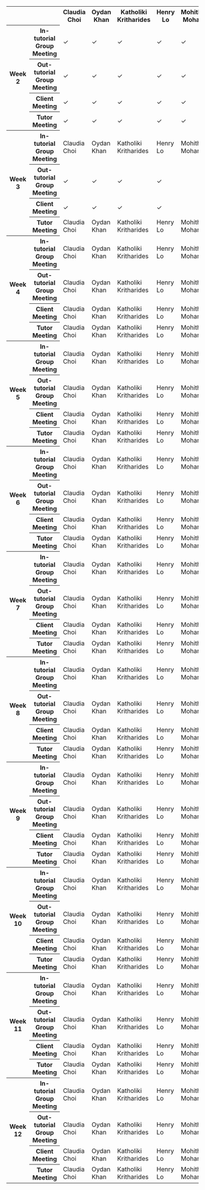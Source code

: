 <table>

<tr>
    <th> </th>
    <th> </th>
    <th> Claudia Choi </th>
    <th> Oydan Khan </th>
    <th> Katholiki Kritharides </th>
    <th> Henry Lo </th>
    <th> Mohitha Mohan </th>
    <th> Niranjana Saxena </th>
    <th> Selina Thai </th>
</tr>
    
<tr>
    <th rowspan="4"> Week 2</th>
    <th> In-tutorial Group Meeting </th>
    <td> &#10003 </td>
    <td> &#10003 </td>
    <td> &#10003 </td>
    <td> &#10003 </td>
    <td> &#10003 </td>
    <td> &#10003 </td>
    <td> &#10003 </td>
</tr>
<tr>
    <th> Out-tutorial Group Meeting </th>
    <td> &#10003 </td>
    <td> &#10003 </td>
    <td> &#10003 </td>
    <td> &#10003 </td>
    <td> &#10003 </td>
    <td> &#10003 </td>
    <td> &#10003 </td>
</tr>
<tr>
    <th> Client Meeting </th>
    <td> &#10003 </td>
    <td> &#10003 </td>
    <td> &#10003 </td>
    <td> &#10003 </td>
    <td> &#10003 </td>
    <td> &#10003 </td>
    <td> &#10003 </td>
</tr>
<tr>
    <th> Tutor Meeting </th>
    <td> &#10003 </td>
    <td> &#10003 </td>
    <td> &#10003 </td>
    <td> &#10003 </td>
    <td> &#10003 </td>
    <td> &#10003 </td>
    <td> &#10003 </td>
</tr>
<tr>
    <th rowspan="4"> Week 3</th>
    <th> In-tutorial Group Meeting </th>
    <td> Claudia Choi </td>
    <td> Oydan Khan </td>
    <td> Katholiki Kritharides </td>
    <td> Henry Lo </td>
    <td> Mohitha Mohan </td>
    <td> Niranjana Saxena </td>
    <td> Selina Thai </td>
</tr>
<tr>
    <th> Out-tutorial Group Meeting </th>
    <td> &#10003 </td>
    <td> &#10003 </td>
    <td> &#10003 </td>
    <td> &#10003 </td>
    <td></td>
    <td> &#10003 </td>
    <td></td>
</tr>
<tr>
    <th> Client Meeting </th>
    <td> &#10003 </td>
    <td> &#10003 </td>
    <td> &#10003 </td>
    <td> &#10003 </td>
    <td></td>
    <td> &#10003 </td>
    <td></td>
</tr>
<tr>
    <th> Tutor Meeting </th>
    <td> Claudia Choi </td>
    <td> Oydan Khan </td>
    <td> Katholiki Kritharides </td>
    <td> Henry Lo </td>
    <td> Mohitha Mohan </td>
    <td> Niranjana Saxena </td>
    <td> Selina Thai </td>
</tr>

<tr>
    <th rowspan="4"> Week 4</th>
    <th> In-tutorial Group Meeting </th>
    <td> Claudia Choi </td>
    <td> Oydan Khan </td>
    <td> Katholiki Kritharides </td>
    <td> Henry Lo </td>
    <td> Mohitha Mohan </td>
    <td> Niranjana Saxena </td>
    <td> Selina Thai </td>
</tr>
<tr>
    <th> Out-tutorial Group Meeting </th>
    <td> Claudia Choi </td>
    <td> Oydan Khan </td>
    <td> Katholiki Kritharides </td>
    <td> Henry Lo </td>
    <td> Mohitha Mohan </td>
    <td> Niranjana Saxena </td>
    <td> Selina Thai </td>
</tr>
<tr>
    <th> Client Meeting </th>
    <td> Claudia Choi </td>
    <td> Oydan Khan </td>
    <td> Katholiki Kritharides </td>
    <td> Henry Lo </td>
    <td> Mohitha Mohan </td>
    <td> Niranjana Saxena </td>
    <td> Selina Thai </td>
</tr>
<tr>
    <th> Tutor Meeting </th>
    <td> Claudia Choi </td>
    <td> Oydan Khan </td>
    <td> Katholiki Kritharides </td>
    <td> Henry Lo </td>
    <td> Mohitha Mohan </td>
    <td> Niranjana Saxena </td>
    <td> Selina Thai </td>
</tr>

<tr>
    <th rowspan="4"> Week 5</th>
    <th> In-tutorial Group Meeting </th>
    <td> Claudia Choi </td>
    <td> Oydan Khan </td>
    <td> Katholiki Kritharides </td>
    <td> Henry Lo </td>
    <td> Mohitha Mohan </td>
    <td> Niranjana Saxena </td>
    <td> Selina Thai </td>
</tr>
<tr>
    <th> Out-tutorial Group Meeting </th>
    <td> Claudia Choi </td>
    <td> Oydan Khan </td>
    <td> Katholiki Kritharides </td>
    <td> Henry Lo </td>
    <td> Mohitha Mohan </td>
    <td> Niranjana Saxena </td>
    <td> Selina Thai </td>
</tr>
<tr>
    <th> Client Meeting </th>
    <td> Claudia Choi </td>
    <td> Oydan Khan </td>
    <td> Katholiki Kritharides </td>
    <td> Henry Lo </td>
    <td> Mohitha Mohan </td>
    <td> Niranjana Saxena </td>
    <td> Selina Thai </td>
</tr>
<tr>
    <th> Tutor Meeting </th>
    <td> Claudia Choi </td>
    <td> Oydan Khan </td>
    <td> Katholiki Kritharides </td>
    <td> Henry Lo </td>
    <td> Mohitha Mohan </td>
    <td> Niranjana Saxena </td>
    <td> Selina Thai </td>
</tr>

<tr>
    <th rowspan="4"> Week 6</th>
    <th> In-tutorial Group Meeting </th>
    <td> Claudia Choi </td>
    <td> Oydan Khan </td>
    <td> Katholiki Kritharides </td>
    <td> Henry Lo </td>
    <td> Mohitha Mohan </td>
    <td> Niranjana Saxena </td>
    <td> Selina Thai </td>
</tr>
<tr>
    <th> Out-tutorial Group Meeting </th>
    <td> Claudia Choi </td>
    <td> Oydan Khan </td>
    <td> Katholiki Kritharides </td>
    <td> Henry Lo </td>
    <td> Mohitha Mohan </td>
    <td> Niranjana Saxena </td>
    <td> Selina Thai </td>
</tr>
<tr>
    <th> Client Meeting </th>
    <td> Claudia Choi </td>
    <td> Oydan Khan </td>
    <td> Katholiki Kritharides </td>
    <td> Henry Lo </td>
    <td> Mohitha Mohan </td>
    <td> Niranjana Saxena </td>
    <td> Selina Thai </td>
</tr>
<tr>
    <th> Tutor Meeting </th>
    <td> Claudia Choi </td>
    <td> Oydan Khan </td>
    <td> Katholiki Kritharides </td>
    <td> Henry Lo </td>
    <td> Mohitha Mohan </td>
    <td> Niranjana Saxena </td>
    <td> Selina Thai </td>
</tr>

<tr>
    <th rowspan="4"> Week 7</th>
    <th> In-tutorial Group Meeting </th>
    <td> Claudia Choi </td>
    <td> Oydan Khan </td>
    <td> Katholiki Kritharides </td>
    <td> Henry Lo </td>
    <td> Mohitha Mohan </td>
    <td> Niranjana Saxena </td>
    <td> Selina Thai </td>
</tr>
<tr>
    <th> Out-tutorial Group Meeting </th>
    <td> Claudia Choi </td>
    <td> Oydan Khan </td>
    <td> Katholiki Kritharides </td>
    <td> Henry Lo </td>
    <td> Mohitha Mohan </td>
    <td> Niranjana Saxena </td>
    <td> Selina Thai </td>
</tr>
<tr>
    <th> Client Meeting </th>
    <td> Claudia Choi </td>
    <td> Oydan Khan </td>
    <td> Katholiki Kritharides </td>
    <td> Henry Lo </td>
    <td> Mohitha Mohan </td>
    <td> Niranjana Saxena </td>
    <td> Selina Thai </td>
</tr>
<tr>
    <th> Tutor Meeting </th>
    <td> Claudia Choi </td>
    <td> Oydan Khan </td>
    <td> Katholiki Kritharides </td>
    <td> Henry Lo </td>
    <td> Mohitha Mohan </td>
    <td> Niranjana Saxena </td>
    <td> Selina Thai </td>
</tr>

<tr>
    <th rowspan="4"> Week 8</th>
    <th> In-tutorial Group Meeting </th>
    <td> Claudia Choi </td>
    <td> Oydan Khan </td>
    <td> Katholiki Kritharides </td>
    <td> Henry Lo </td>
    <td> Mohitha Mohan </td>
    <td> Niranjana Saxena </td>
    <td> Selina Thai </td>
</tr>
<tr>
    <th> Out-tutorial Group Meeting </th>
    <td> Claudia Choi </td>
    <td> Oydan Khan </td>
    <td> Katholiki Kritharides </td>
    <td> Henry Lo </td>
    <td> Mohitha Mohan </td>
    <td> Niranjana Saxena </td>
    <td> Selina Thai </td>
</tr>
<tr>
    <th> Client Meeting </th>
    <td> Claudia Choi </td>
    <td> Oydan Khan </td>
    <td> Katholiki Kritharides </td>
    <td> Henry Lo </td>
    <td> Mohitha Mohan </td>
    <td> Niranjana Saxena </td>
    <td> Selina Thai </td>
</tr>
<tr>
    <th> Tutor Meeting </th>
    <td> Claudia Choi </td>
    <td> Oydan Khan </td>
    <td> Katholiki Kritharides </td>
    <td> Henry Lo </td>
    <td> Mohitha Mohan </td>
    <td> Niranjana Saxena </td>
    <td> Selina Thai </td>
</tr>

<tr>
    <th rowspan="4"> Week 9</th>
    <th> In-tutorial Group Meeting </th>
    <td> Claudia Choi </td>
    <td> Oydan Khan </td>
    <td> Katholiki Kritharides </td>
    <td> Henry Lo </td>
    <td> Mohitha Mohan </td>
    <td> Niranjana Saxena </td>
    <td> Selina Thai </td>
</tr>
<tr>
    <th> Out-tutorial Group Meeting </th>
    <td> Claudia Choi </td>
    <td> Oydan Khan </td>
    <td> Katholiki Kritharides </td>
    <td> Henry Lo </td>
    <td> Mohitha Mohan </td>
    <td> Niranjana Saxena </td>
    <td> Selina Thai </td>
</tr>
<tr>
    <th> Client Meeting </th>
    <td> Claudia Choi </td>
    <td> Oydan Khan </td>
    <td> Katholiki Kritharides </td>
    <td> Henry Lo </td>
    <td> Mohitha Mohan </td>
    <td> Niranjana Saxena </td>
    <td> Selina Thai </td>
</tr>
<tr>
    <th> Tutor Meeting </th>
    <td> Claudia Choi </td>
    <td> Oydan Khan </td>
    <td> Katholiki Kritharides </td>
    <td> Henry Lo </td>
    <td> Mohitha Mohan </td>
    <td> Niranjana Saxena </td>
    <td> Selina Thai </td>
</tr>

<tr>
    <th rowspan="4"> Week 10</th>
    <th> In-tutorial Group Meeting </th>
    <td> Claudia Choi </td>
    <td> Oydan Khan </td>
    <td> Katholiki Kritharides </td>
    <td> Henry Lo </td>
    <td> Mohitha Mohan </td>
    <td> Niranjana Saxena </td>
    <td> Selina Thai </td>
</tr>
<tr>
    <th> Out-tutorial Group Meeting </th>
    <td> Claudia Choi </td>
    <td> Oydan Khan </td>
    <td> Katholiki Kritharides </td>
    <td> Henry Lo </td>
    <td> Mohitha Mohan </td>
    <td> Niranjana Saxena </td>
    <td> Selina Thai </td>
</tr>
<tr>
    <th> Client Meeting </th>
    <td> Claudia Choi </td>
    <td> Oydan Khan </td>
    <td> Katholiki Kritharides </td>
    <td> Henry Lo </td>
    <td> Mohitha Mohan </td>
    <td> Niranjana Saxena </td>
    <td> Selina Thai </td>
</tr>
<tr>
    <th> Tutor Meeting </th>
    <td> Claudia Choi </td>
    <td> Oydan Khan </td>
    <td> Katholiki Kritharides </td>
    <td> Henry Lo </td>
    <td> Mohitha Mohan </td>
    <td> Niranjana Saxena </td>
    <td> Selina Thai </td>
</tr>

<tr>
    <th rowspan="4"> Week 11</th>
    <th> In-tutorial Group Meeting </th>
    <td> Claudia Choi </td>
    <td> Oydan Khan </td>
    <td> Katholiki Kritharides </td>
    <td> Henry Lo </td>
    <td> Mohitha Mohan </td>
    <td> Niranjana Saxena </td>
    <td> Selina Thai </td>
</tr>
<tr>
    <th> Out-tutorial Group Meeting </th>
    <td> Claudia Choi </td>
    <td> Oydan Khan </td>
    <td> Katholiki Kritharides </td>
    <td> Henry Lo </td>
    <td> Mohitha Mohan </td>
    <td> Niranjana Saxena </td>
    <td> Selina Thai </td>
</tr>
<tr>
    <th> Client Meeting </th>
    <td> Claudia Choi </td>
    <td> Oydan Khan </td>
    <td> Katholiki Kritharides </td>
    <td> Henry Lo </td>
    <td> Mohitha Mohan </td>
    <td> Niranjana Saxena </td>
    <td> Selina Thai </td>
</tr>
<tr>
    <th> Tutor Meeting </th>
    <td> Claudia Choi </td>
    <td> Oydan Khan </td>
    <td> Katholiki Kritharides </td>
    <td> Henry Lo </td>
    <td> Mohitha Mohan </td>
    <td> Niranjana Saxena </td>
    <td> Selina Thai </td>
</tr>

<tr>
    <th rowspan="4"> Week 12</th>
    <th> In-tutorial Group Meeting </th>
    <td> Claudia Choi </td>
    <td> Oydan Khan </td>
    <td> Katholiki Kritharides </td>
    <td> Henry Lo </td>
    <td> Mohitha Mohan </td>
    <td> Niranjana Saxena </td>
    <td> Selina Thai </td>
</tr>
<tr>
    <th> Out-tutorial Group Meeting </th>
    <td> Claudia Choi </td>
    <td> Oydan Khan </td>
    <td> Katholiki Kritharides </td>
    <td> Henry Lo </td>
    <td> Mohitha Mohan </td>
    <td> Niranjana Saxena </td>
    <td> Selina Thai </td>
</tr>
<tr>
    <th> Client Meeting </th>
    <td> Claudia Choi </td>
    <td> Oydan Khan </td>
    <td> Katholiki Kritharides </td>
    <td> Henry Lo </td>
    <td> Mohitha Mohan </td>
    <td> Niranjana Saxena </td>
    <td> Selina Thai </td>
</tr>
<tr>
    <th> Tutor Meeting </th>
    <td> Claudia Choi </td>
    <td> Oydan Khan </td>
    <td> Katholiki Kritharides </td>
    <td> Henry Lo </td>
    <td> Mohitha Mohan </td>
    <td> Niranjana Saxena </td>
    <td> Selina Thai </td>
</tr>


</table>

